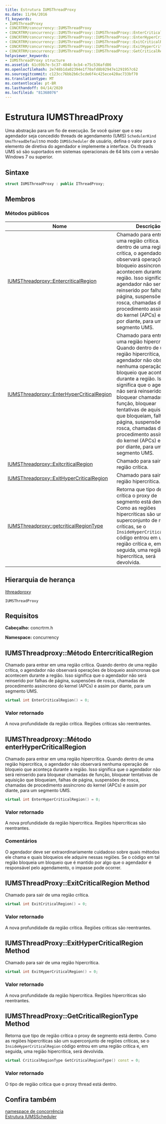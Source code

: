 ```yaml
---
title: Estrutura IUMSThreadProxy
ms.date: 11/04/2016
f1_keywords:
- IUMSThreadProxy
- CONCRTRM/concurrency::IUMSThreadProxy
- CONCRTRM/concurrency::IUMSThreadProxy::IUMSThreadProxy::EnterCriticalRegion
- CONCRTRM/concurrency::IUMSThreadProxy::IUMSThreadProxy::EnterHyperCriticalRegion
- CONCRTRM/concurrency::IUMSThreadProxy::IUMSThreadProxy::ExitCriticalRegion
- CONCRTRM/concurrency::IUMSThreadProxy::IUMSThreadProxy::ExitHyperCriticalRegion
- CONCRTRM/concurrency::IUMSThreadProxy::IUMSThreadProxy::GetCriticalRegionType
helpviewer_keywords:
- IUMSThreadProxy structure
ms.assetid: 61c69b7e-5c37-4048-bcb4-e75c536afd86
ms.openlocfilehash: 2e748b1da02394e1f70afd8b92947e1291957c62
ms.sourcegitcommit: c123cc76bb2b6c5cde6f4c425ece420ac733bf70
ms.translationtype: MT
ms.contentlocale: pt-BR
ms.lasthandoff: 04/14/2020
ms.locfileid: "81368076"
---
```

# <a name="iumsthreadproxy-structure"></a>Estrutura IUMSThreadProxy

Uma abstração para um fio de execução. Se você quiser que o seu agendador seja concedido threads de agendamento (UMS) `SchedulerKind` `UmsThreadDefault`no modo `IUMSScheduler` de usuário, defina o valor para o elemento de diretiva do agendador e implemente a interface. Os threads UMS só são suportados em sistemas operacionais de 64 bits com a versão Windows 7 ou superior.

## <a name="syntax"></a>Sintaxe

```cpp
struct IUMSThreadProxy : public IThreadProxy;
```

## <a name="members"></a>Membros

### <a name="public-methods"></a>Métodos públicos

|Nome|Descrição|
|----------|-----------------|
|[IUMSThreadproxy::EntercriticalRegion](#entercriticalregion)|Chamado para entrar em uma região crítica. Quando dentro de uma região crítica, o agendador não observará operações de bloqueio assíncronas que acontecem durante a região. Isso significa que o agendador não será reinserido por falhas de página, suspensões de rosca, chamadas de procedimento assíncrono do kernel (APCs) e assim por diante, para um segmento UMS.|
|[IUMSThreadproxy::EnterHyperCriticalRegion](#enterhypercriticalregion)|Chamado para entrar em uma região hipercrítica. Quando dentro de uma região hipercrítica, o agendador não observará nenhuma operação de bloqueio que aconteça durante a região. Isso significa que o agendador não será reinserido para bloquear chamadas de função, bloquear tentativas de aquisição que bloqueiam, falhas de página, suspensões de rosca, chamadas de procedimento assíncrono do kernel (APCs) e assim por diante, para um segmento UMS.|
|[IUMSThreadproxy::ExitcriticalRegion](#exitcriticalregion)|Chamado para sair de uma região crítica.|
|[IUMSThreadproxy::ExitHyperCriticalRegion](#exithypercriticalregion)|Chamado para sair de uma região hipercrítica.|
|[IUMSThreadproxy::getcriticalRegionType](#getcriticalregiontype)|Retorna que tipo de região crítica o proxy de segmento está dentro. Como as regiões hipercríticas são um superconjunto de regiões críticas, se o `InsideHyperCriticalRegion` código entrou em uma região crítica e, em seguida, uma região hipercrítica, será devolvida.|

## <a name="inheritance-hierarchy"></a>Hierarquia de herança

[Ithreadproxy](ithreadproxy-structure.md)

`IUMSThreadProxy`

## <a name="requirements"></a>Requisitos

**Cabeçalho:** concrtrm.h

**Namespace:** concurrency

## <a name="iumsthreadproxyentercriticalregion-method"></a><a name="entercriticalregion"></a>IUMSThreadproxy::Método EntercriticalRegion

Chamado para entrar em uma região crítica. Quando dentro de uma região crítica, o agendador não observará operações de bloqueio assíncronas que acontecem durante a região. Isso significa que o agendador não será reinserido por falhas de página, suspensões de rosca, chamadas de procedimento assíncrono do kernel (APCs) e assim por diante, para um segmento UMS.

```cpp
virtual int EnterCriticalRegion() = 0;
```

### <a name="return-value"></a>Valor retornado

A nova profundidade da região crítica. Regiões críticas são reentrantes.

## <a name="iumsthreadproxyenterhypercriticalregion-method"></a><a name="enterhypercriticalregion"></a>IUMSThreadproxy::Método enterHyperCriticalRegion

Chamado para entrar em uma região hipercrítica. Quando dentro de uma região hipercrítica, o agendador não observará nenhuma operação de bloqueio que aconteça durante a região. Isso significa que o agendador não será reinserido para bloquear chamadas de função, bloquear tentativas de aquisição que bloqueiam, falhas de página, suspensões de rosca, chamadas de procedimento assíncrono do kernel (APCs) e assim por diante, para um segmento UMS.

```cpp
virtual int EnterHyperCriticalRegion() = 0;
```

### <a name="return-value"></a>Valor retornado

A nova profundidade da região hipercrítica. Regiões hipercríticas são reentrantes.

### <a name="remarks"></a>Comentários

O agendador deve ser extraordinariamente cuidadoso sobre quais métodos ele chama e quais bloqueios ele adquire nessas regiões. Se o código em tal região bloqueia um bloqueio que é mantido por algo que o agendador é responsável pelo agendamento, o impasse pode ocorrer.

## <a name="iumsthreadproxyexitcriticalregion-method"></a><a name="exitcriticalregion"></a>IUMSThreadProxy::ExitCriticalRegion Method

Chamado para sair de uma região crítica.

```cpp
virtual int ExitCriticalRegion() = 0;
```

### <a name="return-value"></a>Valor retornado

A nova profundidade da região crítica. Regiões críticas são reentrantes.

## <a name="iumsthreadproxyexithypercriticalregion-method"></a><a name="exithypercriticalregion"></a>IUMSThreadProxy::ExitHyperCriticalRegion Method

Chamado para sair de uma região hipercrítica.

```cpp
virtual int ExitHyperCriticalRegion() = 0;
```

### <a name="return-value"></a>Valor retornado

A nova profundidade da região hipercrítica. Regiões hipercríticas são reentrantes.

## <a name="iumsthreadproxygetcriticalregiontype-method"></a><a name="getcriticalregiontype"></a>IUMSThreadProxy::GetCriticalRegionType Method

Retorna que tipo de região crítica o proxy de segmento está dentro. Como as regiões hipercríticas são um superconjunto de regiões críticas, se o `InsideHyperCriticalRegion` código entrou em uma região crítica e, em seguida, uma região hipercrítica, será devolvida.

```cpp
virtual CriticalRegionType GetCriticalRegionType() const = 0;
```

### <a name="return-value"></a>Valor retornado

O tipo de região crítica que o proxy thread está dentro.

## <a name="see-also"></a>Confira também

[namespace de concorrência](concurrency-namespace.md)<br/>
[Estrutura IUMSScheduler](iumsscheduler-structure.md)
